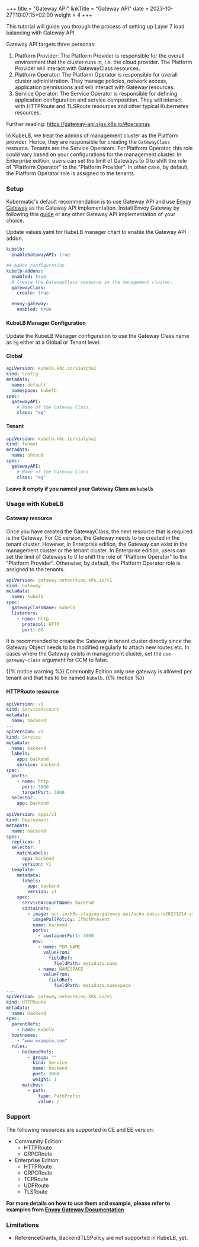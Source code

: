 +++
title = "Gateway API"
linkTitle = "Gateway API"
date = 2023-10-27T10:07:15+02:00
weight = 4
+++

This tutorial will guide you through the process of setting up Layer 7 load balancing with Gateway API.

Gateway API targets three personas:

1. Platform Provider: The Platform Provider is responsible for the overall environment that the cluster runs in, i.e. the cloud provider. The Platform Provider will interact with GatewayClass resources.
2. Platform Operator: The Platform Operator is responsible for overall cluster administration. They manage policies, network access, application permissions and will interact with Gateway resources.
3. Service Operator: The Service Operator is responsible for defining application configuration and service composition. They will interact with HTTPRoute and TLSRoute resources and other typical Kubernetes resources.

Further reading: <https://gateway-api.sigs.k8s.io/#personas>

In KubeLB, we treat the admins of management cluster as the Platform provider. Hence, they are responsible for creating the `GatewayClass` resource. Tenants are the Service Operators. For Platform Operator, this role could vary based on your configurations for the management cluster. In Enterprise edition, users can set the limit of Gateways to 0 to shift the role of "Platform Operator" to the "Platform Provider". In other case, by default, the Platform Operator role is assigned to the tenants.

### Setup

Kubermatic's default recommendation is to use Gateway API and use [Envoy Gateway](https://gateway.envoyproxy.io/) as the Gateway API implementation. Install Envoy Gateway by following this [guide](https://gateway.envoyproxy.io/docs/install/install-helm/) or any other Gateway API implementation of your choice.

Update values.yaml for KubeLB manager chart to enable the Gateway API addon.

```yaml
kubelb:
  enableGatewayAPI: true

## Addon configuration
kubelb-addons:
  enabled: true
  # Create the GatewayClass resource in the management cluster.
  gatewayClass:
    create: true

  envoy-gateway:
    enabled: true
```

#### KubeLB Manager Configuration

Update the KubeLB Manager configuration to use the Gateway Class name as `eg` either at a Global or Tenant level:

#### Global

```yaml
apiVersion: kubelb.k8c.io/v1alpha1
kind: Config
metadata:
  name: default
  namespace: kubelb
spec:
  gatewayAPI:
    # Name of the Gateway Class.
    class: "eg"
```

#### Tenant

```yaml
apiVersion: kubelb.k8c.io/v1alpha1
kind: Tenant
metadata:
  name: shroud
spec:
  gatewayAPI:
    # Name of the Gateway Class.
    class: "eg"
```

**Leave it empty if you named your Gateway Class as `kubelb`**

### Usage with KubeLB

#### Gateway resource

Once you have created the GatewayClass, the next resource that is required is the Gateway. For CE version, the Gateway needs to be created in the tenant cluster. However, in Enterprise edition, the Gateway can exist in the management cluster or the tenant cluster.  In Enterprise edition, users can set the limit of Gateways to 0 to shift the role of "Platform Operator" to the "Platform Provider". Otherwise, by default, the Platform Operator role is assigned to the tenants.

```yaml
apiVersion: gateway.networking.k8s.io/v1
kind: Gateway
metadata:
  name: kubelb
spec:
  gatewayClassName: kubelb
  listeners:
    - name: http
      protocol: HTTP
      port: 80
```

It is recommended to create the Gateway in tenant cluster directly since the Gateway Object needs to be modified regularly to attach new routes etc. In cases where the Gateway exists in management cluster, set the `use-gateway-class` argument for CCM to false.

{{% notice warning %}}
Community Edition only one gateway is allowed per tenant and that has to be named `kubelb`.
{{% /notice %}}

#### HTTPRoute resource

```yaml
apiVersion: v1
kind: ServiceAccount
metadata:
  name: backend
---
apiVersion: v1
kind: Service
metadata:
  name: backend
  labels:
    app: backend
    service: backend
spec:
  ports:
    - name: http
      port: 3000
      targetPort: 3000
  selector:
    app: backend
---
apiVersion: apps/v1
kind: Deployment
metadata:
  name: backend
spec:
  replicas: 1
  selector:
    matchLabels:
      app: backend
      version: v1
  template:
    metadata:
      labels:
        app: backend
        version: v1
    spec:
      serviceAccountName: backend
      containers:
        - image: gcr.io/k8s-staging-gateway-api/echo-basic:v20231214-v1.0.0-140-gf544a46e
          imagePullPolicy: IfNotPresent
          name: backend
          ports:
            - containerPort: 3000
          env:
            - name: POD_NAME
              valueFrom:
                fieldRef:
                  fieldPath: metadata.name
            - name: NAMESPACE
              valueFrom:
                fieldRef:
                  fieldPath: metadata.namespace
---
apiVersion: gateway.networking.k8s.io/v1
kind: HTTPRoute
metadata:
  name: backend
spec:
  parentRefs:
    - name: kubelb
  hostnames:
    - "www.example.com"
  rules:
    - backendRefs:
        - group: ""
          kind: Service
          name: backend
          port: 3000
          weight: 1
      matches:
        - path:
            type: PathPrefix
            value: /
```

### Support

The following resources are supported in CE and EE version:

- Community Edition:
  - HTTPRoute
  - GRPCRoute
- Enterprise Edition:
  - HTTPRoute
  - GRPCRoute
  - TCPRoute
  - UDPRoute
  - TLSRoute

**For more details on how to use them and example, please refer to examples from [Envoy Gateway Documentation](https://gateway.envoyproxy.io/docs/tasks/)**

### Limitations

- ReferenceGrants, BackendTLSPolicy are not supported in KubeLB, yet.
